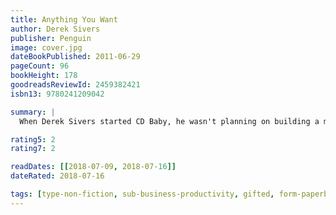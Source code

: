 ```yaml
---
title: Anything You Want
author: Derek Sivers
publisher: Penguin
image: cover.jpg
dateBookPublished: 2011-06-29
pageCount: 96
bookHeight: 178
goodreadsReviewId: 2459382421
isbn13: 9780241209042

summary: |
  When Derek Sivers started CD Baby, he wasn't planning on building a major business. In 1998 he was a successful independent musician who just wanted to sell his CDs online. Ten years later, he sold CD Baby for $22 million. Sivers didn't need a business plan, and neither do you. You don't need to think big; in fact, it's better if you don't. Anything You Want will inspire you to start with what you have, care about your customers more than yourself, and run your business like you don't need the money.

rating5: 2
rating7: 2

readDates: [[2018-07-09, 2018-07-16]]
dateRated: 2018-07-16

tags: [type-non-fiction, sub-business-productivity, gifted, form-paperback]
---
```

